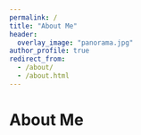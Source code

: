 ```yaml
---
permalink: /
title: "About Me"
header:
  overlay_image: "panorama.jpg"
author_profile: true
redirect_from: 
  - /about/
  - /about.html
---
```


About Me
======
